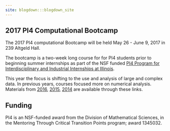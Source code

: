 ```yaml
---
site: blogdown:::blogdown_site
---
```


## 2017 PI4 Computational Bootcamp

The 2017 PI4 computational Bootcamp will be held May 26 - June 9, 2017 in 239 Altgeld Hall.

The bootcamp is a two-week long course for for PI4 students prior to beginning summer internships as part of the NSF funded [PI4 Program for Interdisciplinary and Industrial Internships at Illinois](https://pi4.math.illinois.edu/). 

This year the focus is shifting to the use and analysis of large and complex data.
In previous years, courses focused more on numerical analysis. Materials from [2016](http://www.math.uiuc.edu/~hirani/cbmg/index.html), [2015](http://math.illinois.edu/~shahkar2/cbmg/), [2014](http://www.math.uiuc.edu/~hirani/teaching/cbmgsu14) are available through these links.

## Funding

PI4 is an NSF-funded award from the Division of Mathematical Sciences, in the Mentoring Through Critical Transition Points program; award 1345032.


